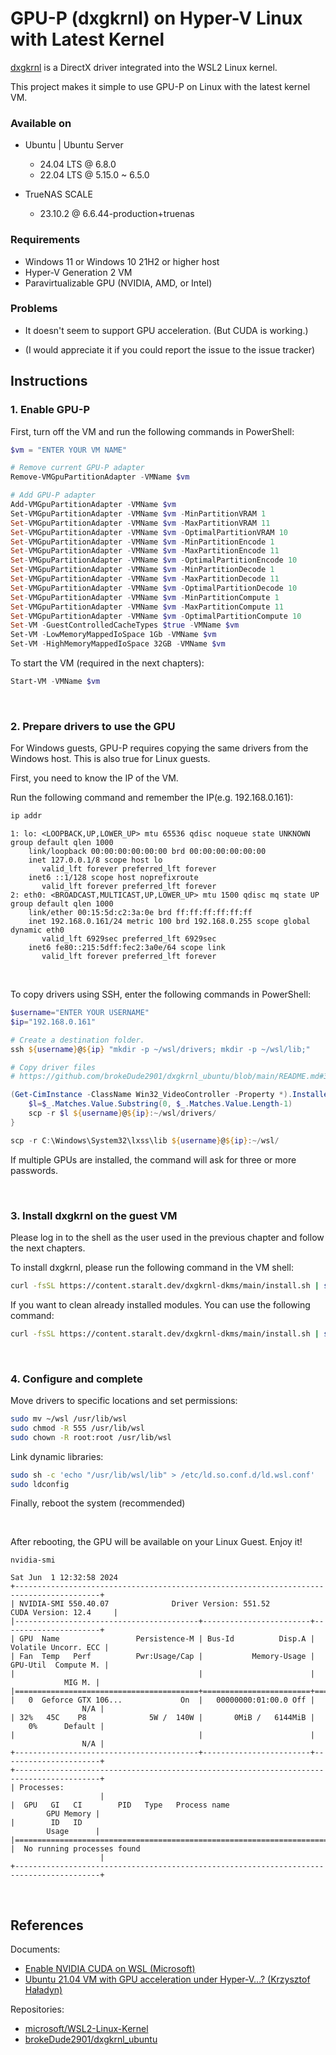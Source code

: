 # GPU-P (dxgkrnl) on Hyper-V Linux with Latest Kernel

[dxgkrnl] is a DirectX driver integrated into the WSL2 Linux kernel.

This project makes it simple to use GPU-P on Linux with the latest kernel VM. 

### Available on

- Ubuntu | Ubuntu Server
   - 24.04 LTS @ 6.8.0
   - 22.04 LTS @ 5.15.0 ~ 6.5.0

-  TrueNAS SCALE
   - 23.10.2 @ 6.6.44-production+truenas

### Requirements

- Windows 11 or Windows 10 21H2 or higher host
- Hyper-V Generation 2 VM
- Paravirtualizable GPU (NVIDIA, AMD, or Intel)

### Problems

- It doesn't seem to support GPU acceleration. (But CUDA is working.)

- (I would appreciate it if you could report the issue to the issue tracker)

## Instructions

### 1. Enable GPU-P

First, turn off the VM and run the following commands in PowerShell:

```powershell
$vm = "ENTER YOUR VM NAME"

# Remove current GPU-P adapter
Remove-VMGpuPartitionAdapter -VMName $vm

# Add GPU-P adapter
Add-VMGpuPartitionAdapter -VMName $vm
Set-VMGpuPartitionAdapter -VMName $vm -MinPartitionVRAM 1
Set-VMGpuPartitionAdapter -VMName $vm -MaxPartitionVRAM 11
Set-VMGpuPartitionAdapter -VMName $vm -OptimalPartitionVRAM 10
Set-VMGpuPartitionAdapter -VMName $vm -MinPartitionEncode 1
Set-VMGpuPartitionAdapter -VMName $vm -MaxPartitionEncode 11
Set-VMGpuPartitionAdapter -VMName $vm -OptimalPartitionEncode 10
Set-VMGpuPartitionAdapter -VMName $vm -MinPartitionDecode 1
Set-VMGpuPartitionAdapter -VMName $vm -MaxPartitionDecode 11
Set-VMGpuPartitionAdapter -VMName $vm -OptimalPartitionDecode 10
Set-VMGpuPartitionAdapter -VMName $vm -MinPartitionCompute 1
Set-VMGpuPartitionAdapter -VMName $vm -MaxPartitionCompute 11
Set-VMGpuPartitionAdapter -VMName $vm -OptimalPartitionCompute 10
Set-VM -GuestControlledCacheTypes $true -VMName $vm
Set-VM -LowMemoryMappedIoSpace 1Gb -VMName $vm
Set-VM -HighMemoryMappedIoSpace 32GB -VMName $vm
```

To start the VM (required in the next chapters):

```powershell
Start-VM -VMName $vm
```

<br/>

### 2. Prepare drivers to use the GPU

For Windows guests, GPU-P requires copying the same drivers from the Windows host. This is also true for Linux guests.

First, you need to know the IP of the VM. 

Run the following command and remember the IP(e.g. 192.168.0.161):

```bash
ip addr
```
```
1: lo: <LOOPBACK,UP,LOWER_UP> mtu 65536 qdisc noqueue state UNKNOWN group default qlen 1000
    link/loopback 00:00:00:00:00:00 brd 00:00:00:00:00:00
    inet 127.0.0.1/8 scope host lo
       valid_lft forever preferred_lft forever
    inet6 ::1/128 scope host noprefixroute
       valid_lft forever preferred_lft forever
2: eth0: <BROADCAST,MULTICAST,UP,LOWER_UP> mtu 1500 qdisc mq state UP group default qlen 1000
    link/ether 00:15:5d:c2:3a:0e brd ff:ff:ff:ff:ff:ff
    inet 192.168.0.161/24 metric 100 brd 192.168.0.255 scope global dynamic eth0
       valid_lft 6929sec preferred_lft 6929sec
    inet6 fe80::215:5dff:fec2:3a0e/64 scope link
       valid_lft forever preferred_lft forever
```

<br/>

To copy drivers using SSH, enter the following commands in PowerShell:

```powershell
$username="ENTER YOUR USERNAME"
$ip="192.168.0.161"

# Create a destination folder.
ssh ${username}@${ip} "mkdir -p ~/wsl/drivers; mkdir -p ~/wsl/lib;"

# Copy driver files
# https://github.com/brokeDude2901/dxgkrnl_ubuntu/blob/main/README.md#3-copy-windows-host-gpu-driver-to-ubuntu-vm

(Get-CimInstance -ClassName Win32_VideoController -Property *).InstalledDisplayDrivers | Select-String "C:\\Windows\\System32\\DriverStore\\FileRepository\\[a-zA-Z0-9\\._]+\\" | foreach {
    $l=$_.Matches.Value.Substring(0, $_.Matches.Value.Length-1)
    scp -r $l ${username}@${ip}:~/wsl/drivers/
}

scp -r C:\Windows\System32\lxss\lib ${username}@${ip}:~/wsl/
```

If multiple GPUs are installed, the command will ask for three or more passwords.

<br/>

### 3. Install dxgkrnl on the guest VM

Please log in to the shell as the user used in the previous chapter and follow the next chapters.

To install dxgkrnl, please run the following command in the VM shell:

```bash
curl -fsSL https://content.staralt.dev/dxgkrnl-dkms/main/install.sh | sudo bash -es
```

If you want to clean already installed modules. You can use the following command:

```bash
curl -fsSL https://content.staralt.dev/dxgkrnl-dkms/main/install.sh | sudo bash -es -- clean all
```

<br/>

### 4. Configure and complete

Move drivers to specific locations and set permissions:

```bash
sudo mv ~/wsl /usr/lib/wsl
sudo chmod -R 555 /usr/lib/wsl
sudo chown -R root:root /usr/lib/wsl
```

Link dynamic libraries:

```bash
sudo sh -c 'echo "/usr/lib/wsl/lib" > /etc/ld.so.conf.d/ld.wsl.conf'
sudo ldconfig
```

Finally, reboot the system (recommended)

<br/>

After rebooting, the GPU will be available on your Linux Guest. Enjoy it!

```
nvidia-smi
```
```
Sat Jun  1 12:32:58 2024
+-----------------------------------------------------------------------------------------+
| NVIDIA-SMI 550.40.07              Driver Version: 551.52         CUDA Version: 12.4     |
|-----------------------------------------+------------------------+----------------------+
| GPU  Name                 Persistence-M | Bus-Id          Disp.A | Volatile Uncorr. ECC |
| Fan  Temp   Perf          Pwr:Usage/Cap |           Memory-Usage | GPU-Util  Compute M. |
|                                         |                        |               MIG M. |
|=========================================+========================+======================|
|   0  Geforce GTX 106...             On  |   00000000:01:00.0 Off |                  N/A |
| 32%   45C    P8              5W /  140W |       0MiB /   6144MiB |      0%      Default |
|                                         |                        |                  N/A |
+-----------------------------------------+------------------------+----------------------+
+-----------------------------------------------------------------------------------------+
| Processes:                                                                              |
|  GPU   GI   CI        PID   Type   Process name                              GPU Memory |
|        ID   ID                                                               Usage      |
|=========================================================================================|
|  No running processes found                                                             |
+-----------------------------------------------------------------------------------------+
```

<br/>

## References

Documents:

- [Enable NVIDIA CUDA on WSL (Microsoft)](https://learn.microsoft.com/en-us/windows/ai/directml/gpu-cuda-in-wsl)
- [Ubuntu 21.04 VM with GPU acceleration under Hyper-V...? (Krzysztof Haładyn)](https://gist.github.com/krzys-h/e2def49966aa42bbd3316dfb794f4d6a)

Repositories:

- [microsoft/WSL2-Linux-Kernel](https://github.com/microsoft/WSL2-Linux-Kernel)
- [brokeDude2901/dxgkrnl_ubuntu](https://github.com/brokeDude2901/dxgkrnl_ubuntu)



[dxgkrnl]: https://github.com/microsoft/WSL2-Linux-Kernel/tree/linux-msft-wsl-6.6.y/drivers/hv/dxgkrnl
